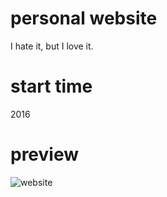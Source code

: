 personal website
================

I hate it, but I love it.

start time
==========

2016

preview
=======

![website](https://github.com/smileboywtu/smileboywtu.github.io/tree/master/downloads/screenshut/screen.png)
